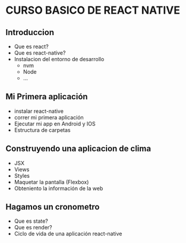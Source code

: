 # CURSO BASICO DE REACT NATIVE


## Introduccion
- Que es react?
- Que es react-native?
- Instalacion del entorno de desarrollo
	- nvm
	- Node
	- ...

## Mi Primera aplicación
- instalar react-native
- correr mi primera aplicación
- Ejecutar mi app en Android y IOS
- Estructura de carpetas

## Construyendo una aplicacion de clima
- JSX
- Views
- Styles
- Maquetar la pantalla (Flexbox)
- Obteniento la información de la web

## Hagamos un cronometro
- Que es state?
- Que es render?
- Ciclo de vida de una aplicación react-native